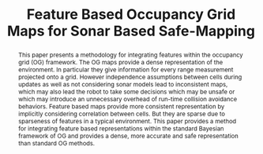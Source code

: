 ---
layout: project-page-new
title: "Feature Based Occupancy Grid Maps for Sonar Based Safe-Mapping"
authors:
  - name: Amit Kumar Pandey
    sup: #
  - name: K Madhava Krishna
    sup: #
  - name: Mainak Nath
    sup: #
affiliations:
  - name: IIIT Hyderabad, India
    link: https://robotics.iiit.ac.in
    sup: #
permalink: /publications/2007/Pandey_Feature-Based-Occupancy/
abstract: "This paper presents a methodology for integrating features within the occupancy grid (OG) framework. The OG maps provide a dense representation of the environment. In particular they give information for every range measurement projected onto a grid. However independence assumptions between cells during updates as well as not considering sonar models lead to inconsistent maps, which may also lead the robot to take some decisions which may be unsafe or which may introduce an unnecessary overhead of run-time collision avoidance behaviors. Feature based maps provide more consistent representation by implicitly considering correlation between cells. But they are sparse due to sparseness of features in a typical environment. This paper provides a method for integrating feature based representations within the standard Bayesian framework of OG and provides a dense, more
accurate and safe representation than standard OG methods."
paper: https://robotics.iiit.ac.in/uploads/Main/Publications/2007_7.pdf
# iframe: https://www.youtube.com/embed/jhjskX4FQwA

---